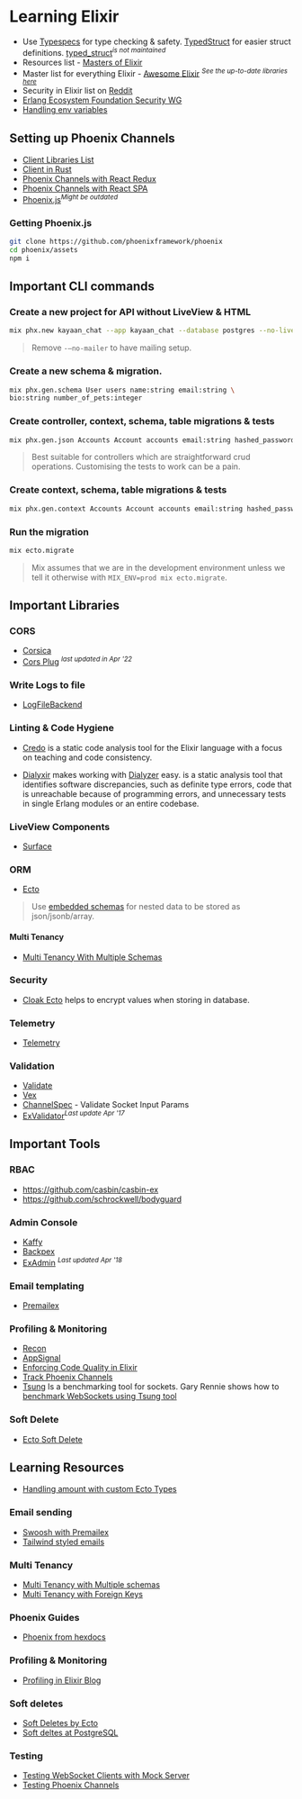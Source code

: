 # Learning Elixir

- Use [Typespecs](https://hexdocs.pm/elixir/1.12/typespecs.html) for type checking & safety. [TypedStruct](https://hexdocs.pm/typedstruct/readme.html) for easier struct definitions. [typed_struct](https://hexdocs.pm/typed_struct_uberbrodt/TypedStruct.html)<sup><i>is not maintained</i></sup>
- Resources list - [Masters of Elixir](https://github.com/abreujp/masters-of-elixir)
- Master list for everything Elixir - [Awesome Elixir](https://github.com/h4cc/awesome-elixir) <sup><i>See the up-to-date libraries [here](https://awsm-elixir.rubybox.dev)</i></sup>
-  Security in Elixir list on [Reddit](https://www.reddit.com/r/elixir/comments/1hg26n0/comment/m2k7rce/?utm_source=share&utm_medium=web3x&utm_name=web3xcss&utm_term=1&utm_content=share_button)
- [Erlang Ecosystem Foundation Security WG](https://erlef.github.io/security-wg/)
- [Handling env variables](https://www.sean-lawrence.com/handling-environment-variables-in-elixir-phoenix-applications)

## Setting up Phoenix Channels
- [Client Libraries List](https://hexdocs.pm/phoenix/channels.html#client-libraries)
- [Client in Rust](https://github.com/liveview-native/phoenix-channels-client)
- [Phoenix Channels with React Redux](https://github.com/trixtateam/phoenix-to-redux)
- [Phoenix Channels with React SPA](https://github.com/syamsulmj/elixir-and-react-spa-websocket/blob/master/react-phoenix-websocket/src/App.js)
- [Phoenix.js](https://github.com/phoenixframework/phoenix/blob/v1.3/assets/js/phoenix.js)<sup><i>Might be outdated</i></sup>

### Getting Phoenix.js
```bash
git clone https://github.com/phoenixframework/phoenix
cd phoenix/assets
npm i
```


## Important CLI commands
### Create a new project for API without LiveView & HTML
```bash
mix phx.new kayaan_chat --app kayaan_chat --database postgres --no-live --no-assets --no-html --binary-id --no-esbuild --no-gettext --no-tailwind --no-mailer
```
> Remove `-—no-mailer` to have mailing setup.


### Create a new schema & migration.
```bash
mix phx.gen.schema User users name:string email:string \
bio:string number_of_pets:integer
```

### Create controller, context, schema, table migrations & tests
```bash
mix phx.gen.json Accounts Account accounts email:string hashed_password:string
```
> Best suitable for controllers which are straightforward crud operations. Customising the tests to work can be a pain.

### Create context, schema, table migrations & tests
```bash
mix phx.gen.context Accounts Account accounts email:string hashed_password:string
```

### Run the migration
```bash
mix ecto.migrate
```
> Mix assumes that we are in the development environment unless we tell it otherwise with `MIX_ENV=prod mix ecto.migrate`.


## Important Libraries
### CORS
- [Corsica](https://hexdocs.pm/corsica/Corsica.html)
- [Cors Plug](https://github.com/mschae/cors_plug) <sup><i>last updated in Apr '22</i></sup>

### Write Logs to file
- [LogFileBackend](https://github.com/onkel-dirtus/logger_file_backend)


### Linting & Code Hygiene
- [Credo](https://github.com/rrrene/credo) is a static code analysis tool for the Elixir language with a focus on teaching and code consistency.

- [Dialyxir](https://github.com/jeremyjh/dialyxir) makes working with [Dialyzer](https://www.erlang.org/doc/apps/dialyzer/dialyzer.html) easy.
 is a static analysis tool that identifies software discrepancies, such as definite type errors, code that is unreachable because of programming errors, and unnecessary tests in single Erlang modules or an entire codebase.

 ### LiveView Components
 - [Surface](https://hexdocs.pm/surface/Surface.html)

### ORM
- [Ecto](https://hexdocs.pm/ecto)
> Use [embedded schemas](https://hexdocs.pm/ecto/embedded-schemas.html) for nested data to be stored as json/jsonb/array.

#### Multi Tenancy 
- [Multi Tenancy With Multiple Schemas](https://github.com/ateliware/triplex)

### Security
- [Cloak Ecto](https://hexdocs.pm/cloak_ecto/readme.html) helps to encrypt values when storing in database.

### Telemetry
- [Telemetry](https://hexdocs.pm/telemetry/readme.html)

### Validation
- [Validate](https://hexdocs.pm/validate/readme.html)
- [Vex](https://github.com/CargoSense/vex)
- [ChannelSpec](https://github.com/felt/channel_spec) - Validate Socket Input Params
- [ExValidator](https://github.com/costaraphael/ex_validator)<sup><i>Last update Apr '17</i></sup>


## Important Tools
### RBAC
- https://github.com/casbin/casbin-ex
- https://github.com/schrockwell/bodyguard

### Admin Console
- [Kaffy](https://github.com/kaffeins/kaffy)
- [Backpex](https://github.com/naymspace/backpex)
- [ExAdmin](https://github.com/smpallen99/ex_admin) <sup><i>Last updated Apr '18</i></sup>

### Email templating
- [Premailex](https://www.hex.pm/packages/premailex)

### Profiling & Monitoring
- [Recon](https://ferd.github.io/recon/overview.html)
- [AppSignal](https://docs.appsignal.com/elixir)
- [Enforcing Code Quality in Elixir](https://leandrocp.com.br/2019/06/enforcing-code-quality-in-elixir/)
- [Track Phoenix Channels](https://hexdocs.pm/phoenix_pubsub/Phoenix.Tracker.html)
- [Tsung](http://tsung.erlang-projects.org/) Is a benchmarking tool for sockets. Gary Rennie shows how to [benchmark WebSockets using Tsung tool](http://www.archive.elixirconf.eu/elixirconf2016/gary-rennie)

### Soft Delete
- [Ecto Soft Delete](https://github.com/revelrylabs/ecto_soft_delete)

## Learning Resources
- [Handling amount with custom Ecto Types](https://fullstackphoenix.com/tutorials/handling-amount-fields-in-a-phoenix-application-with-ecto-custom-types)
  
### Email sending
- [Swoosh with Premailex](https://fullstackphoenix.com/tutorials/implementing-html-emails-in-phoenix-with-swoosh-and-premailex)
- [Tailwind styled emails](https://fullstackphoenix.com/tutorials/tailwind-emails-phoenix-swoosh)

### Multi Tenancy
- [Multi Tenancy with Multiple schemas](https://www.reddit.com/r/elixir/comments/1ep1uhu/multi_tenancy_with_elixir_and_phoenix/)
- [Multi Tenancy with Foreign Keys](https://hexdocs.pm/ecto/multi-tenancy-with-foreign-keys.html)
### Phoenix Guides
- [Phoenix from hexdocs](https://hexdocs.pm/phoenix)

### Profiling & Monitoring
- [Profiling in Elixir Blog](https://pulkitgoyal.in/profiling-in-elixir)

### Soft deletes
- [Soft Deletes by Ecto](https://dashbit.co/blog/soft-deletes-with-ecto)
- [Soft deltes at PostgreSQL](https://evilmartians.com/chronicles/soft-deletion-with-postgresql-but-with-logic-on-the-database#cascade-deletes)

### Testing
- [Testing WebSocket Clients with Mock Server](https://pulkitgoyal.in/testing-websocket-clients-in-elixir-with-a-mock-server)
- [Testing Phoenix Channels](http://graemehill.ca/testing-phoenix-channels/)
